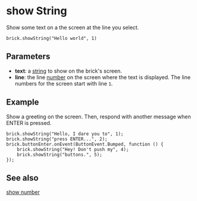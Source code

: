 # show String

Show some text on a the screen at the line you select.

```sig
brick.showString("Hello world", 1)
```

## Parameters

* **text**: a [string](/types/string) to show on the brick's screen.
* **line**: the line [number](/types/number) on the screen where the text is displayed. The line numbers for the screen start with line `1`.

## Example

Show a greeting on the screen. Then, respond with another message when ENTER is pressed.

```blocks
brick.showString("Hello, I dare you to", 1);
brick.showString("press ENTER...", 2);
brick.buttonEnter.onEvent(ButtonEvent.Bumped, function () {
	brick.showString("Hey! Don't push my", 4);
	brick.showString("buttons.", 5);
});
```

## See also

[show number](/reference/brick/show-number)
